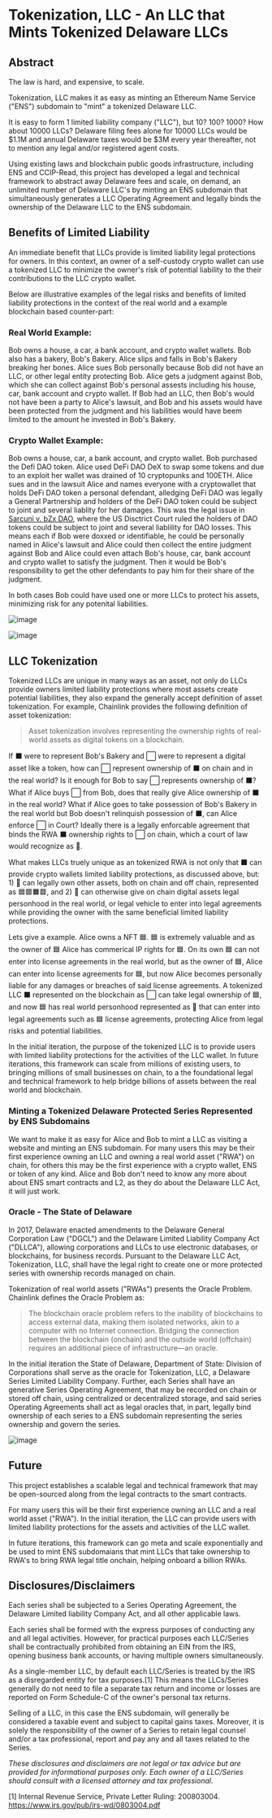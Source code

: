 
# Tokenization, LLC - An LLC that Mints Tokenized Delaware LLCs

## Abstract

The law is hard, and expensive, to scale.  

Tokenization, LLC makes it as easy as minting an Ethereum Name Service ("ENS") subdomain to "mint" a tokenized Delaware LLC.

It is easy to form 1 limited liability company ("LLC"), but 10? 100? 1000? How about 10000 LLCs?  Delaware filing fees alone for 10000 LLCs would be $1.1M and annual Delaware taxes would be $3M every year thereafter, not to mention any legal and/or registered agent costs.

Using existing laws and blockchain public goods infrastructure, including ENS and CCIP-Read, this project has developed a legal and technical framework to abstract away Delaware fees and scale, on demand, an unlimited number of Delaware LLC's by minting an ENS subdomain that simultaneously generates a LLC Operating Agreement and legally binds the ownership of the Delaware LLC to the ENS subdomain.  

## Benefits of Limited Liability

An immediate benefit that LLCs provide is limited liability legal protections for owners.  In this context, an owner of a self-custody crypto wallet can use a tokenized LLC to minimize the owner's risk of potential liability to the their contributions to the LLC crypto wallet.  

Below are illustrative examples of the legal risks and benefits of limited liability protections in the context of the real world and a example blockchain based counter-part:      

### Real World Example:  
Bob owns a house, a car, a bank account, and crypto wallet wallets. Bob also has a bakery, Bob's Bakery.  Alice slips and falls in Bob's Bakery breaking her bones.  Alice sues Bob personally because Bob did not have an LLC, or other legal entity protecting Bob.  Alice gets a judgment against Bob, which she can collect against Bob's personal assests including his house, car, bank account and crypto wallet.  If Bob had an LLC, then Bob's would not have been a party to Alice's lawsuit, and Bob and his assets would have been protected from the judgment and his liabilities would have beem limited to the amount he invested in Bob's Bakery.

### Crypto Wallet Example:  
Bob owns a house, car, a bank account, and crypto wallet.  Bob purchased the Defi DAO token.  Alice used DeFi DAO DeX to swap some tokens and due to an exploit her wallet was drained of 10 cryptopunks and 100ETH.  Alice sues and in the lawsuit Alice and names everyone with a cryptowallet that holds DeFi DAO token a personal defendant, alledging DeFi DAO was legally a General Partnership and holders of the DeFi DAO token could be subject to joint and several liablity for her damages.  This was the legal issue in [Sarcuni v. bZx DAO](https://storage.courtlistener.com/recap/gov.uscourts.casd.732409/gov.uscourts.casd.732409.49.0.pdf), where the US Disctrict Court ruled the holders of DAO tokens could be subject to joint and several liablility for DAO losses.  This means each if Bob were doxxed or identifiable, he could be personally named in Alice's lawsuit and Alice could then collect the entire judgment against Bob and Alice could even attach Bob's house, car, bank account and crypto wallet to satisfy the judgment.  Then it would be Bob's responsibility to get the other defendants to pay him for their share of the judgment.

In both cases Bob could have used one or more LLCs to protect his assets, minimizing risk for any potenital liabilities.  

![image](https://github.com/ENSpunks/LLC/assets/109005555/a2e8d8fd-f2ce-4e34-ad22-3973c3b208f6)



![image](https://github.com/ENSpunks/LLC/assets/109005555/f43901a2-300e-4358-8fb1-4f5c3a0bdbc4)



## LLC Tokenization

Tokenized LLCs are unique in many ways as an asset, not only do LLCs provide owners limited liability protections where most assets create potential liabilities, they also expand the generally accept definition of asset tokenization.  For example, Chainlink provides the following definition of asset tokenization:

>Asset tokenization involves representing the ownership rights of real-world assets as digital tokens on a blockchain.

If ⬛ were to represent Bob's Bakery and ⬜ were to represent a digital asset like a token, how can ⬜ represent ownership of ⬛ on chain and in the real world?  Is it enough for Bob to say ⬜ represents ownership of ⬛? What if Alice buys ⬜ from Bob, does that really give Alice ownership of ⬛ in the real world?  What if Alice goes to take possession of Bob's Bakery in the real world but Bob doesn't relinquish possession of ⬛, can Alice enforce ⬜ in Court?  Ideally there is a legally enforcable agreement that binds the RWA ⬛ ownership rights to ⬜ on chain, which a court of law would recognize as 🔳.  

What makes LLCs truely unique as an tokenized RWA is not only that ⬛ can provide crypto wallets limited liability protections, as discussed above, but: 1) 🔳 can legally own other assets, both on chain and off chain, represented as 🟦🟩🟧🟥, and 2) 🔳 can otherwise give on chain digital assets legal personhood in the real world, or legal vehicle to enter into legal agreements while providing the owner with the same beneficial limited liability protections.

Lets give a example. Alice owns a NFT 🟦.  🟦 is extremely valuable and as the owner of 🟦 Alice has commerical IP rights for 🟦.  On its own 🟦 can not enter into license agreements in the real world, but as the owner of 🟦, Alice can enter into license agreements for 🟦, but now Alice becomes personally liable for any damages or breaches of said license agreements.  A tokenized LLC ⬛ represented on the blockchain as ⬜ can take legal ownership of 🟦, and now 🟦 has real world personhood represented as 🔲 that can enter into legal agreements such as 🟦 license agreements, protecting Alice from legal risks and potential liabilities.      

In the initial iteration, the purpose of the tokenized LLC is to provide users with limited liability protections for the activities of the LLC wallet.  In future iterations, this framework can scale from millions of existing users, to bringing millions of small businesses on chain, to a the foundational legal and technical framework to help bridge billions of assets between the real world and blockchain.

### Minting a Tokenized Delaware Protected Series Represented by ENS Subdomains

We want to make it as easy for Alice and Bob to mint a LLC as visiting a website and minting an ENS subdomain.  For many users this may be their first experience owning an LLC and owning a real world asset ("RWA") on chain, for others this may be the first experience with a crypto wallet, ENS or token of any kind. Alice and Bob don't need to know any more about about ENS smart contracts and L2, as they do about the Delaware LLC Act, it will just work.

### Oracle - The State of Delaware

In 2017, Delaware enacted amendments to the Delaware General Corporation Law ("DGCL") and the Delaware Limited Liability Company Act ("DLLCA"), allowing corporations and LLCs to use electronic databases, or blockchains, for business records.  Pursuant to the Delaware LLC Act, Tokenization, LLC, shall have the legal right to create one or more protected series with ownership records managed on chain. 

Tokenization of real world assets ("RWAs") presents the Oracle Problem.  Chainlink defines the Oracle Problem as:

>The blockchain oracle problem refers to the inability of blockchains to access external data, making them isolated networks, akin to a computer with no Internet connection. Bridging the connection between the blockchain (onchain) and the outside world (offchain) requires an additional piece of infrastructure—an oracle.

In the initial iteration the State of Delaware, Department of State: Division of Corporations shall serve as the oracle for Tokenization, LLC, a Delaware Series Limited Liability Company. Further, each Series shall have an generative Series Operating Agreement, that may be recorded on chain or stored off chain, using centralized or decentralized storage, and said series Operating Agreements shall act as legal oracles that, in part, legally bind ownership of each series to a ENS subdomain representing the series ownership and govern the series.   

![image](https://github.com/ENSpunks/LLC/assets/109005555/c30b130f-692a-405f-9d70-674033f3b7d6)

## Future

This project establishes a scalable legal and technical framework that may be open-sourced along from the legal contracts to the smart contracts. 

For many users this will be their first experience owning an LLC and a real world asset ("RWA").  In the initial iteration, the LLC can provide users with limited liability protections for the assets and activities of the LLC wallet.

In future iterations, this framework can go meta and scale exponentially and be used to mint ENS subdomaians that mint LLCs that take ownership to RWA's to bring RWA legal title onchain, helping onboard a billion RWAs.   

## Disclosures/Disclaimers

Each series shall be subjected to a Series Operating Agreement, the Delaware Limited liability Company Act, and all other applicable laws.

Each series shall be formed with the express purposes of conducting any and all legal activities.  However, for practical purposes each LLC/Series shall be contractually prohibited from obtaining an EIN from the IRS, opening business bank accounts, or having multiple owners simultaneously. 

As a single-member LLC, by default each LLC/Series is treated by the IRS as a disregarded entity for tax purposes.[1] This means the LLCs/Series generally do not need to file a separate tax return and income or losses are reported on Form Schedule-C of the owner's personal tax returns.

Selling of a LLC, in this case the ENS subdomain, will generally be considered a taxable event and subject to capital gains taxes.  Moreover, it is solely the responsibility of the owner of a Series to retain legal counsel and/or a tax professional, report and pay any and all taxes related to the Series.

*These disclosures and disclaimers are not legal or tax advice but are provided for informational purposes only. Each owner of a LLC/Series should consult with a licensed attorney and tax professional.*

[1] Internal Revenue Service, Private Letter Ruling: 200803004. https://www.irs.gov/pub/irs-wd/0803004.pdf

